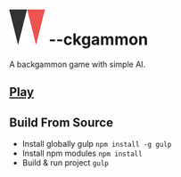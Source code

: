 ![--ckgammon](https://raw.githubusercontent.com/lekhmanrus/--ckgammon/master/assets/images/logo.png) --ckgammon
=============
A backgammon game with simple AI.

## [Play](http://lekhmanrus.github.io/--ckgammon/)

## Build From Source
* Install globally gulp `npm install -g gulp`
* Install npm modules `npm install`
* Build & run project `gulp`
